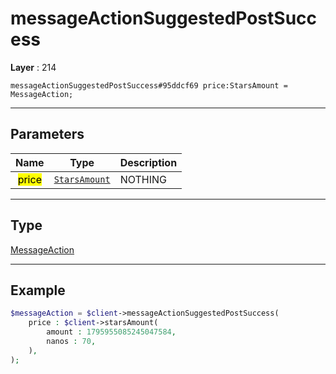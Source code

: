# messageActionSuggestedPostSuccess

**Layer** : 214

```tl
messageActionSuggestedPostSuccess#95ddcf69 price:StarsAmount = MessageAction;
```

---

## Parameters

| Name | Type | Description |
| :---: | :---: | :--- |
| <mark>price</mark> | [`StarsAmount`](type/StarsAmount) | NOTHING |

---

## Type

[MessageAction](type/MessageAction)

---

## Example

```php
$messageAction = $client->messageActionSuggestedPostSuccess(
	price : $client->starsAmount(
		amount : 1795955085245047584,
		nanos : 70,
	),
);
```